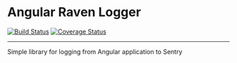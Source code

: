 # Angular Raven Logger

[![Build Status](https://travis-ci.org/djentlemen/angular-raven-logger.svg?branch=master)](https://travis-ci.org/djentlemen/angular-raven-logger)
[![Coverage Status](https://coveralls.io/repos/djentlemen/angular-raven-logger/badge.svg)](https://coveralls.io/r/djentlemen/angular-raven-logger)
______________

Simple library for logging from Angular application to Sentry
